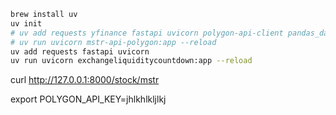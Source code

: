 
```bash
brew install uv
uv init
# uv add requests yfinance fastapi uvicorn polygon-api-client pandas_datareader pandas easycharts psutils easyschedule
# uv run uvicorn mstr-api-polygon:app --reload
uv add requests fastapi uvicorn 
uv run uvicorn exchangeliquiditycountdown:app --reload
```

curl http://127.0.0.1:8000/stock/mstr

export POLYGON_API_KEY=jhlkhlkljlkj